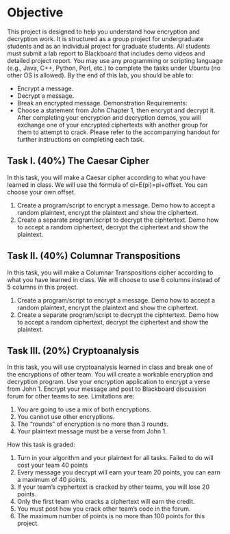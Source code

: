 # Objective
This project is designed to help you understand how encryption and decryption work. It is
structured as a group project for undergraduate students and as an individual project for graduate
students. All students must submit a lab report to Blackboard that includes demo videos and
detailed project report.
You may use any programming or scripting language (e.g., Java, C++, Python, Perl, etc.) to
complete the tasks under Ubuntu (no other OS is allowed).
By the end of this lab, you should be able to:
- Encrypt a message.
- Decrypt a message.
- Break an encrypted message.
Demonstration Requirements:
- Choose a statement from John Chapter 1, then encrypt and decrypt it. After completing
your encryption and decryption demos, you will exchange one of your encrypted
ciphertexts with another group for them to attempt to crack. Please refer to the
accompanying handout for further instructions on completing each task.
## Task I. (40%) The Caesar Cipher
In this task, you will make a Caesar cipher according to what you have learned in class. We will use the
formula of ci=E(pi)=pi+offset. You can choose your own offset.
1. Create a program/script to encrypt a message. Demo how to accept a random plaintext, encrypt
the plaintext and show the ciphertext.
2. Create a separate program/script to decrypt the ciphtertext. Demo how to accept a random
ciphertext, decrypt the ciphertext and show the plaintext.
## Task II. (40%) Columnar Transpositions
In this task, you will make a Columnar Transpositions cipher according to what you have learned in class.
We will choose to use 6 columns instead of 5 columns in this project.
1. Create a program/script to encrypt a message. Demo how to accept a random plaintext, encrypt
the plaintext and show the ciphertext.
2. Create a separate program/script to decrypt the ciphtertext. Demo how to accept a random
ciphertext, decrypt the ciphertext and show the plaintext.
## Task III. (20%) Cryptoanalysis
In this task, you will use cryptoanalysis learned in class and break one of the encryptions of other team.
You will create a workable encryption and decryption program. Use your encryption application to
encrypt a verse from John 1. Encrypt your message and post to Blackboard discussion forum for other
teams to see. Limitations are:
1. You are going to use a mix of both encryptions.
2. You cannot use other encryptions.
3. The “rounds” of encryption is no more than 3 rounds.
4. Your plaintext message must be a verse from John 1.

How this task is graded:
1. Turn in your algorithm and your plaintext for all tasks. Failed to do will cost your team 40 points
2. Every message you decrypt will earn your team 20 points, you can earn a maximum of 40 points.
3. If your team’s cyphertext is cracked by other teams, you will lose 20 points.
4. Only the first team who cracks a ciphertext will earn the credit.
5. You must post how you crack other team’s code in the forum.
6. The maximum number of points is no more than 100 points for this project.
